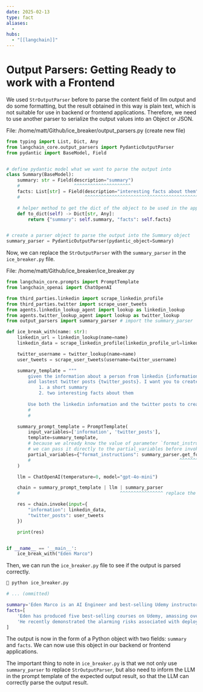 ```yaml
---
date: 2025-02-13
type: fact
aliases:
  -
hubs:
  - "[[langchain]]"
---
```


# Output Parsers: Getting Ready to work with a Frontend

We used `StrOutputParser` before to parse the content field of llm output and do some formatting, but the result obtained in this way is plain text, which is not suitable for use in backend or frontend applications. Therefore, we need to use another parser to serialize the output values into an Object or JSON.

File: /home/matt/Github/ice_breaker/output_parsers.py (create new file)
```python
from typing import List, Dict, Any
from langchain_core.output_parsers import PydanticOutputParser
from pydantic import BaseModel, Field


# define pydantic model what we want to parse the output into
class Summary(BaseModel):
    summary: str = Field(description="summary")
    #                    ^^^^^^^^^^^^^^^^^^^^^
    facts: List[str] = Field(description="interesting facts about them")
    #                        ^^^^^^^^^^^^^^^^^^^^^^^^^^^^^^^^^^^^^^^^^^ description is important for LLM to understand the meaning of the field

    # helper method to get the dict of the object to be used in the application
    def to_dict(self) -> Dict[str, Any]:
        return {"summary": self.summary, "facts": self.facts}


# create a parser object to parse the output into the Summary object
summary_parser = PydanticOutputParser(pydantic_object=Summary)


```
Now, we can replace the `StrOutputParser` with the `summary_parser` in the `ice_breaker.py` file.



File: /home/matt/Github/ice_breaker/ice_breaker.py
```python
from langchain_core.prompts import PromptTemplate
from langchain_openai import ChatOpenAI

from third_parties.linkedin import scrape_linkedin_profile
from third_parties.twitter import scrape_user_tweets
from agents.linkedin_lookup_agent import lookup as linkedin_lookup
from agents.twitter_lookup_agent import lookup as twitter_lookup
from output_parsers import summary_parser # import the summary_parser

def ice_break_with(name: str):
    linkedin_url = linkedin_lookup(name=name)
    linkedin_data = scrape_linkedin_profile(linkedin_profile_url=linkedin_url)

    twitter_username = twitter_lookup(name=name)
    user_tweets = scrape_user_tweets(username=twitter_username)

    summary_template = """
        given the information about a person from linkedin {information},
        and lastest twitter posts {twitter_posts}. I want you to create:
            1. a short summary
            2. two interesting facts about them
        
        Use both the linkedin information and the twitter posts to create the summary and the interesting facts.\n{format_instructions}"""
        #                                                                                                       ^^^^^^^^^^^^^^^^^^^^^^^
        #                                                                                                 we want to LLM know what kind of output object we want

    summary_prompt_template = PromptTemplate(
        input_variables=['information', 'twitter_posts'],
        template=summary_template,
        # because we already know the value of parameter `format_instructions`
        # we can pass it directly to the partial_variables before invoking the chain
        partial_variables={"format_instructions": summary_parser.get_format_instructions()}
        #                                                       ^^^^^^^^^^^^^^^^^^^^^^^^ this is a built-in method of BaseModel to get the format instructions
    )

    llm = ChatOpenAI(temperature=0, model="gpt-4o-mini")

    chain = summary_prompt_template | llm | summary_parser
    #                                     ^^^^^^^^^^^^^^^^ replace the StrOutputParser with the summary_parser

    res = chain.invoke(input={
        "information": linkedin_data,
        "twitter_posts": user_tweets
    })

    print(res)


if __name__ == '__main__':
    ice_break_with("Eden Marco")


```

Then, we can run the `ice_breaker.py` file to see if the output is parsed correctly.


```sh
 python ice_breaker.py

# ... (ommitted)

summary='Eden Marco is an AI Engineer and best-selling Udemy instructor with a strong background in backend development. Currently working as an LLM Specialist at Google Cloud, he has a proven track record in cloud computing and software engineering, having held multiple positions at notable companies like Orca Security and Deep Instinct. Eden is also an advocate for secure AI practi ces, as highlighted in his recent Twitter posts discussing the risks of deploying insecure LLM agents.'
facts=[
    'Eden has produced five best-selling courses on Udemy, amassing over 100,000 enrol led students and a 4.7-star rating.',
    'He recently demonstrated the alarming risks associated with deploying LLM agents to the cloud without proper security measures, showcasing his commitment to AI safety.'
]

```

The output is now in the form of a Python object with two fields: `summary` and `facts`. We can now use this object in our backend or frontend applications.

The important thing to note in `ice_breaker.py` is that we not only use `summary_parser` to replace `StrOutputParser`, but also need to inform the LLM in the prompt template of the expected output result, so that the LLM can correctly parse the output result.
